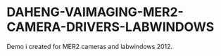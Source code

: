 # DAHENG-VAIMAGING-MER2-CAMERA-DRIVERS-LABWINDOWS
Demo i created for MER2 cameras and labwindows 2012.
